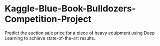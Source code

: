 # Kaggle-Blue-Book-Bulldozers-Competition-Project
Predict the auction sale price for a piece of heavy equipment using Deep Learning to achieve state-of-the-art results.
